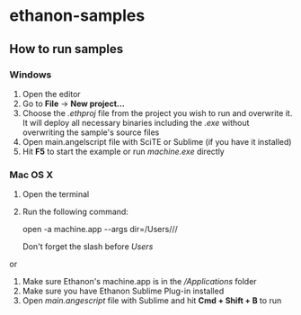 ethanon-samples
===============

How to run samples
------------------

### Windows

1. Open the editor
2. Go to **File** -> **New project...**
3. Choose the *.ethproj* file from the project you wish to run and overwrite it. It will deploy all necessary binaries including the *.exe* without overwriting the sample's source files
4. Open main.angelscript file with SciTE or Sublime (if you have it installed)
5. Hit **F5** to start the example or run *machine.exe* directly

### Mac OS X

1. Open the terminal
2. Run the following command:
   
   open -a machine.app --args dir=/Users/<user-name>/<project-path>/
   
   Don't forget the slash before *Users*

or

1. Make sure Ethanon's machine.app is in the */Applications* folder
2. Make sure you have Ethanon Sublime Plug-in installed
3. Open *main.angescript* file with Sublime and hit **Cmd + Shift + B** to run